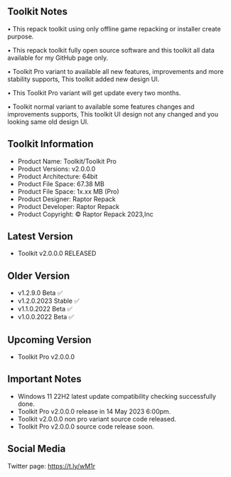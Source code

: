 Toolkit Notes
-----------------------------------------------

• This repack toolkit using only offline game repacking or installer create purpose.

• This repack toolkit fully open source software and this toolkit all data available for my GitHub page only.

• Toolkit Pro variant to available all new features, improvements and more stability supports, This toolkit added new design UI.

• This Toolkit Pro variant will get update every two months.

• Toolkit normal variant to available some features changes and improvements supports, This toolkit UI design not any changed and you looking same old design UI.

Toolkit Information
-----------------------------------------------
- Product Name: Toolkit/Toolkit Pro
- Product Versions: v2.0.0.0
- Product Architecture: 64bit
- Product File Space: 67.38 MB
- Product File Space: 1x.xx MB (Pro)
- Product Designer: Raptor Repack
- Product Developer: Raptor Repack
- Product Copyright: © Raptor Repack 2023,Inc

Latest Version
-----------------------------------------------
- Toolkit v2.0.0.0 RELEASED

Older Version
-----------------------------------------------
- v1.2.9.0 Beta ✅
- v1.2.0.2023 Stable ✅
- v1.1.0.2022 Beta ✅
- v1.0.0.2022 Beta ✅

Upcoming Version
-----------------------------------------------
- Toolkit Pro v2.0.0.0

Important Notes
-----------------------------------------------
- Windows 11 22H2 latest update compatibility checking successfully done.
- Toolkit Pro v2.0.0.0 release in 14 May 2023 6:00pm.
- Toolkit v2.0.0.0 non pro variant source code released.
- Toolkit Pro v2.0.0.0 source code release soon.

Social Media
-----------------------------------------------
Twitter page: https://t.ly/wM1r
